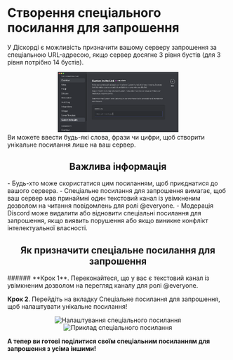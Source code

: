 # Створення спеціального посилання для запрошення
  У Діскорді є можливість призначити вашому серверу запрошення за спеціальною URL-адресою, якщо сервер досягне 3 рівня бустів (для 3 рівня потрібно 14 бустів).
  <div style="text-align: center;"> <img src="../../assets/Custom_Invite/Custom-Invite-Link.png" alt="Налаштування спеціального посилання" width="275"/> </div>
Ви можете ввести будь-які слова, фрази чи цифри, щоб створити унікальне посилання лише на ваш сервер.
<h2 style="text-align: center;">Важлива інформація</h4>
- Будь-хто може скористатися цим посиланням, щоб приєднатися до вашого сервера.
- Спеціальне посилання для запрошення вимагає, щоб ваш сервер мав принаймні один текстовий канал із увімкненим дозволом на читання повідомлень для ролі @everyone.
- Модерація Discord може видалити або відновити спеціальні посилання для запрошення, якщо виявить порушення або якщо виникне конфлікт інтелектуальної власності.

<h2 style="text-align: center;">Як призначити спеціальне посилання для запрошення</h4>
###### **Крок 1**. Переконайтеся, що у вас є текстовий канал із увімкненим дозволом на перегляд каналу для ролі @everyone.

**Крок 2**. Перейдіть на вкладку Спеціальне посилання для запрошення, щоб налаштувати унікальне посилання!
<div style="text-align: center;"> <img src="../../assets/Custom_Invite/final-custom-invite-link-server-settings-option" alt="Налаштування спеціального посилання" width="275"/> </div>
<div style="text-align: center;"> <img src="../../assets/Custom_Invite/custom-invite-link-example-base" alt="Приклад спеціального посилання" width="300"/> </div>

**А тепер ви готові поділитися своїм спеціальним посиланням для запрошення з усіма іншими!**

